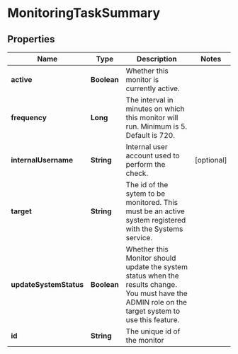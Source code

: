 
# MonitoringTaskSummary

## Properties
Name | Type | Description | Notes
------------ | ------------- | ------------- | -------------
**active** | **Boolean** | Whether this monitor is currently active. | 
**frequency** | **Long** | The interval in minutes on which this monitor will run. Minimum is 5. Default is 720. | 
**internalUsername** | **String** | Internal user account used to perform the check. |  [optional]
**target** | **String** | The id of the sytem to be monitored. This must be an active system registered with the Systems service. | 
**updateSystemStatus** | **Boolean** | Whether this Monitor should update the system status when the results change. You must have the ADMIN role on the target system to use this feature. | 
**id** | **String** | The unique id of the monitor | 



